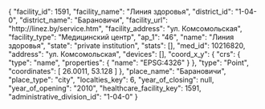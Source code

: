 {
    "facility_id": 1591,
    "facility_name": "Линия здоровья",
    "district_id": "1-04-0",
    "district_name": "Барановичи",
    "facility_url": "http:\/\/linez.by\/service.htm",
    "facility_address": "ул. Комсомольская",
    "facility_type": "Медицинский центр",
    "ap_1": "46",
    "name": "Линия здоровья",
    "state": "private institution",
    "stats": [],
    "med_id": 10216820,
    "address": "ул. Комсомольская",
    "devices": [],
    "coord_x_y": {
        "crs": {
            "type": "name",
            "properties": {
                "name": "EPSG:4326"
            }
        },
        "type": "Point",
        "coordinates": [
            26.0011,
            53.128
        ]
    },
    "place_name": "Барановичи",
    "place_type": "city",
    "localties_key": 6,
    "year_of_closing": null,
    "year_of_opening": "2010",
    "healthcare_facility_key": 1591,
    "administrative_division_id": "1-04-0"
}